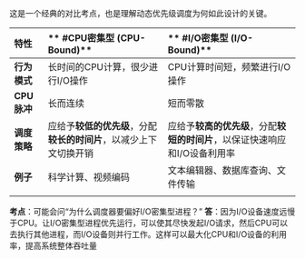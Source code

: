 这是一个经典的对比考点，也是理解动态优先级调度为何如此设计的关键。

| 特性        | ** #CPU密集型 (CPU-Bound)**              | ** #I/O密集型 (I/O-Bound)**                    |
| :-------- | :------------------------------------ | :------------------------------------------ |
| **行为模式**  | 长时间的CPU计算，很少进行I/O操作                   | CPU计算时间短，频繁进行I/O操作                          |
| **CPU脉冲** | 长而连续                                  | 短而零散                                        |
| **调度策略**  | 应给予**较低的优先级**，分配**较长的时间片**，以减少上下文切换开销 | 应给予**较高的优先级**，分配**较短的时间片**，以保证快速响应和I/O设备利用率 |
| **例子**    | 科学计算、视频编码                             | 文本编辑器、数据库查询、文件传输                            |
|           |                                       |                                             |

**考点**：可能会问“为什么调度器要偏好I/O密集型进程？”
**答**：因为I/O设备速度远慢于CPU。让I/O密集型进程优先运行，可以使其尽快发起I/O请求，然后CPU可以去执行其他进程，而I/O设备则并行工作。这样可以最大化CPU和I/O设备的利用率，提高系统整体吞吐量